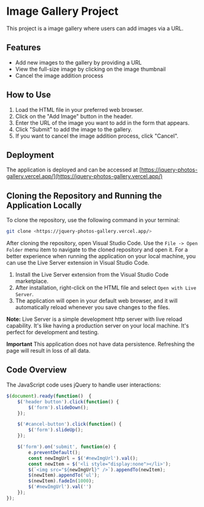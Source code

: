 # Image Gallery Project

This project is a image gallery where users can add images via a URL. 

## Features

- Add new images to the gallery by providing a URL
- View the full-size image by clicking on the image thumbnail
- Cancel the image addition process

## How to Use

1. Load the HTML file in your preferred web browser.
2. Click on the "Add Image" button in the header.
3. Enter the URL of the image you want to add in the form that appears.
4. Click "Submit" to add the image to the gallery.
5. If you want to cancel the image addition process, click "Cancel".

## Deployment

The application is deployed and can be accessed at [https://jquery-photos-gallery.vercel.app/](https://jquery-photos-gallery.vercel.app/)

## Cloning the Repository and Running the Application Locally

To clone the repository, use the following command in your terminal:

```bash
git clone <https://jquery-photos-gallery.vercel.app/>
```
After cloning the repository, open Visual Studio Code.
Use the `File -> Open Folder` menu item to navigate to the cloned repository and open it.
For a better experience when running the application on your local machine, you can use the Live Server extension in Visual Studio Code.

1. Install the Live Server extension from the Visual Studio Code marketplace.
2. After installation, right-click on the HTML file and select `Open with Live Server`.
3. The application will open in your default web browser, and it will automatically reload whenever you save changes to the files.

**Note:** Live Server is a simple development http server with live reload capability. It's like having a production server on your local machine. It's perfect for development and testing.

**Important**
This application does not have data persistence. Refreshing the page will result in loss of all data.

## Code Overview

The JavaScript code uses jQuery to handle user interactions:

```javascript
$(document).ready(function()  {
    $('header button').click(function() {
        $('form').slideDown();
    });

    $('#cancel-button').click(function() {
        $('form').slideUp();
    });

    $('form').on('submit', function(e) {
        e.preventDefault();
        const newImgUrl = $('#newImgUrl').val();
        const newItem = $('<li style="display:none"></li>');
        $(`<img src="${newImgUrl}" />`).appendTo(newItem);
        $(newItem).appendTo('ul');
        $(newItem).fadeIn(1000);
        $('#newImgUrl').val('') 
    });
});
